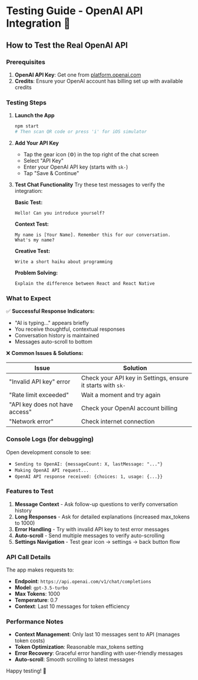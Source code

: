 # Testing Guide - OpenAI API Integration 🧪

## How to Test the Real OpenAI API

### Prerequisites
1. **OpenAI API Key**: Get one from [platform.openai.com](https://platform.openai.com)
2. **Credits**: Ensure your OpenAI account has billing set up with available credits

### Testing Steps

1. **Launch the App**
   ```bash
   npm start
   # Then scan QR code or press 'i' for iOS simulator
   ```

2. **Add Your API Key**
   - Tap the gear icon (⚙️) in the top right of the chat screen
   - Select "API Key"
   - Enter your OpenAI API key (starts with `sk-`)
   - Tap "Save & Continue"

3. **Test Chat Functionality**
   Try these test messages to verify the integration:

   **Basic Test:**
   ```
   Hello! Can you introduce yourself?
   ```

   **Context Test:**
   ```
   My name is [Your Name]. Remember this for our conversation.
   What's my name?
   ```

   **Creative Test:**
   ```
   Write a short haiku about programming
   ```

   **Problem Solving:**
   ```
   Explain the difference between React and React Native
   ```

### What to Expect

✅ **Successful Response Indicators:**
- "AI is typing..." appears briefly
- You receive thoughtful, contextual responses
- Conversation history is maintained
- Messages auto-scroll to bottom

❌ **Common Issues & Solutions:**

| Issue | Solution |
|-------|----------|
| "Invalid API key" error | Check your API key in Settings, ensure it starts with `sk-` |
| "Rate limit exceeded" | Wait a moment and try again |
| "API key does not have access" | Check your OpenAI account billing |
| "Network error" | Check internet connection |

### Console Logs (for debugging)
Open development console to see:
- `Sending to OpenAI: {messageCount: X, lastMessage: "..."}`
- `Making OpenAI API request...`
- `OpenAI API response received: {choices: 1, usage: {...}}`

### Features to Test

1. **Message Context** - Ask follow-up questions to verify conversation history
2. **Long Responses** - Ask for detailed explanations (increased max_tokens to 1000)
3. **Error Handling** - Try with invalid API key to test error messages
4. **Auto-scroll** - Send multiple messages to verify auto-scrolling
5. **Settings Navigation** - Test gear icon → settings → back button flow

### API Call Details

The app makes requests to:
- **Endpoint**: `https://api.openai.com/v1/chat/completions`
- **Model**: `gpt-3.5-turbo`
- **Max Tokens**: 1000
- **Temperature**: 0.7
- **Context**: Last 10 messages for token efficiency

### Performance Notes

- **Context Management**: Only last 10 messages sent to API (manages token costs)
- **Token Optimization**: Reasonable max_tokens setting
- **Error Recovery**: Graceful error handling with user-friendly messages
- **Auto-scroll**: Smooth scrolling to latest messages

Happy testing! 🚀 